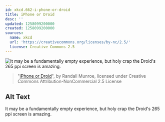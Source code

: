 ```yaml
---
id: xkcd.662-i-phone-or-droid
title: iPhone or Droid
desc: ''
updated: 1258099200000
created: 1258099200000
sources:
  name: xkcd
  url: 'https://creativecommons.org/licenses/by-nc/2.5/'
  license: Creative Commons 2.5
---
```

![It may be a fundamentally empty experience, but holy crap the Droid's 265 ppi screen is amazing.](https://imgs.xkcd.com/comics/iphone_or_droid.png)
> "[iPhone or Droid](https://xkcd.com/662/)", by Randall Munroe, licensed under Creative Commons Attribution-NonCommercial 2.5 License

## Alt Text
It may be a fundamentally empty experience, but holy crap the Droid's 265 ppi screen is amazing.

